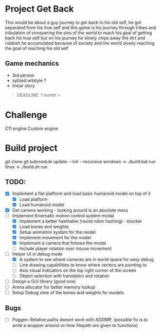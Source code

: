 

# Project Get Back

This would be about a guy journey to get back to his old self,
he got separated from his true self and this game is his journey through
tribes and tribulation of conquering the sins of the world to reach his goal 
of getting back his true self but on his journey he slowly chips away the
dirt and rubbish he accumulated because of society and the world slowly 
reaching the goal of reaching his old self



## Game mechanics

* 3rd person
* sylized artstyle ?
* linear story 


> DEADLINE: 1 month :fire:

# Challenge
C11 engine Custom engine 

# Build project
git clone <this repo url>
git submodule update --init --recursive
windows -> ./build.bat run
linux   -> ./build.sh run


## TODO: 

- [x] Implement a flat platform and load basic humanoid model on top of it
    - [x] Load platform
    - [x] Load humanoid model
- [x] Get camera working - looking around is an absolute mess
- [ ] Implement Kinematic motion control system modal
    - [x] Implement a better hashtable (round robin hashing) - blocker
    - [x] Load bones and weights
    - [x] Setup animation system for the model
    - [x] Implement movement for the model
    - [x] Implement a camera that follows the modal
    - [ ] Include player rotation over mouse movement
- [ ] Helper UI in debug mode
    - [x] A system to see where cameras are in world space for easy debug
    - [ ] Line drawing capabilities to know where vectors are pointing to 
    - [ ] Axis visual indicators on the top right cornor of the screen
    - [ ] Object selection with translation and rotation
- [ ] Design a GUI library (good one)
- [ ] Arena allocator for better memory lookup
- [ ] Setup Debug view of the bones and weights for models

## Bugs
- [ ] Poggen: Relative paths doesnt work with ASSIMP, (possible fix is to write a wrapper around on how filepath are given to functions)

